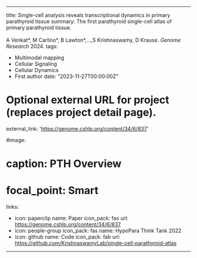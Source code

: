 
---
title: Single-cell analysis reveals transcriptional dynamics in primary parathyroid tissue
summary: The first parathyroid single-cell atlas of primary parathyroid tissue.<br /><br />A Venkat*, M Carlino*, B Lawton*,...,S Krishnaswamy, D Krause. *Genome Research* 2024.
tags:
  - Multimodal mapping
  - Cellular Signaling
  - Cellular Dynamics
  - First author
date: "2023-11-27T00:00:00Z"

# Optional external URL for project (replaces project detail page).
external_link: 'https://genome.cshlp.org/content/34/6/837'

#image:
#  caption: PTH Overview
#  focal_point: Smart
links:
  - icon: paperclip
    name: Paper
    icon_pack: fas
    url: https://genome.cshlp.org/content/34/6/837
  - icon: people-group
    icon_pack: fas
    name: HypoPara Think Tank 2022
  - icon: github
    name: Code
    icon_pack: fab
    url: https://github.com/KrishnaswamyLab/single-cell-parathyroid-atlas
---
